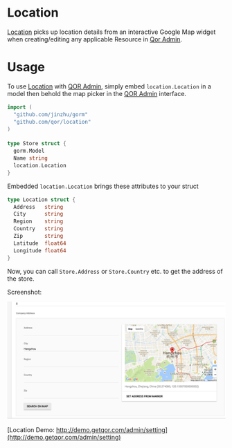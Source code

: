 # Location

[Location](https://github.com/qor/location) picks up location details from an interactive Google Map widget when creating/editing any applicable Resource in [Qor Admin](http://github.com/qor/admin).

# Usage

To use [Location](https://github.com/qor/location) with [QOR Admin](../chapter2/setup.md), simply embed `location.Location` in a model then behold the map picker in the [QOR Admin](../chapter2/setup.md) interface.

```go
import (
  "github.com/jinzhu/gorm"
  "github.com/qor/location"
)

type Store struct {
  gorm.Model
  Name string
  location.Location
}
```

Embedded `location.Location` brings these attributes to your struct

```go
type Location struct {
  Address   string
  City      string
  Region    string
  Country   string
  Zip       string
  Latitude  float64
  Longitude float64
}
```

Now, you can call `Store.Address` or `Store.Country` etc. to get the address of the store.

Screenshot:

![location](location.png)

[Location Demo:  http://demo.getqor.com/admin/setting](http://demo.getqor.com/admin/setting)
